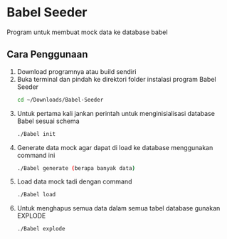 # Babel Seeder
Program untuk membuat mock data ke database babel 

## Cara Penggunaan
1. Download programnya atau build sendiri
2. Buka terminal dan pindah ke direktori folder instalasi program Babel Seeder
   ``` bash
   cd ~/Downloads/Babel-Seeder
   ```
4. Untuk pertama kali jankan perintah untuk menginisialisasi database Babel sesuai schema
   ``` bash
   ./Babel init
   ```
5. Generate data mock agar dapat di load ke database menggunakan command ini
   ``` bash
   ./Babel generate (berapa banyak data)
   ```
6. Load data mock tadi dengan command
   ``` bash
   ./Babel load
   ```
7. Untuk menghapus semua data dalam semua tabel database gunakan EXPLODE
   ``` bash
   ./Babel explode
   ```
  

